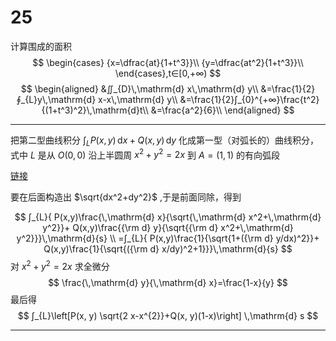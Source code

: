 # 25

计算围成的面积
$$
\begin{cases}
{x=\dfrac{at}{1+t^3}}\\
{y=\dfrac{at^2}{1+t^3}}\\
\end{cases},t∈[0,+∞)
$$
$$
\begin{aligned}
&∬_{D}\,\mathrm{d} x\,\mathrm{d} y\\
&=\frac{1}{2}∮_{L}y\,\mathrm{d} x-x\,\mathrm{d} y\\
&=\frac{1}{2}∫_{0}^{+∞}\frac{t^2}{(1+t^3)^2}\,\mathrm{d}t\\
&=\frac{a^2}{6}\\
\end{aligned}
$$

---

把第二型曲线积分 $\displaystyle∫_{L}{P(x,y)}\,\mathrm{d}{x}+{Q(x,y)}\,\mathrm{d}{y}$ 化成第一型（对弧长的）曲线积分，式中 $L$ 是从 $O(0,0)$ 沿上半圆周 $x^2+y^2=2x$ 到 $A=(1,1)$ 的有向弧段

[链接](https://jingyan.baidu.com/album/c1a3101e079a4ede656deb15.html?picindex=4)

要在后面构造出 $\sqrt{dx^2+dy^2}$ ,于是前面同除，得到

$$
∫_{L}{
    P(x,y)\frac{\,\mathrm{d} x}{\sqrt{\,\mathrm{d} x^2+\,\mathrm{d} y^2}}+
    Q(x,y)\frac{{\rm d} y}{\sqrt{{\rm d} x^2+\,\mathrm{d} y^2}}}\,\mathrm{d}{s} \\
    =∫_{L}{
    P(x,y)\frac{1}{\sqrt{1+({\rm d} y/dx)^2}}+
    Q(x,y)\frac{1}{\sqrt{({\rm d} x/dy)^2+1}}}\,\mathrm{d}{s}
$$
对 $x^2+y^2=2x$ 求全微分
$$
\frac{\,\mathrm{d} y}{\,\mathrm{d} x}=\frac{1-x}{y}
$$
最后得
$$
∫_{L}\left[P(x, y) \sqrt{2 x-x^{2}}+Q(x, y)(1-x)\right] \,\mathrm{d} s
$$

---

